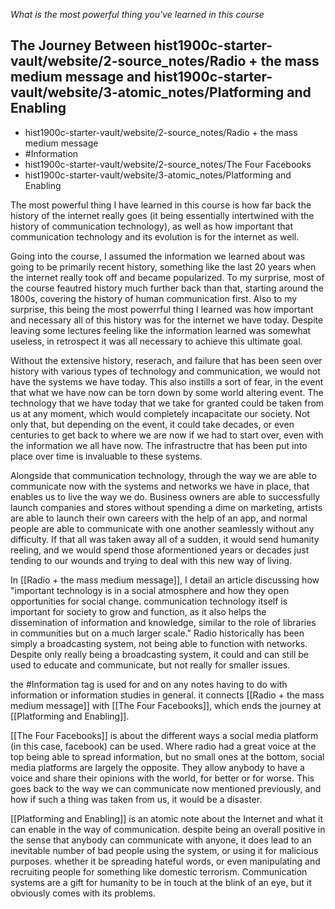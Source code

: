 
*What is the most powerful thing you've learned in this course*

## The Journey Between hist1900c-starter-vault/website/2-source_notes/Radio + the mass medium message and hist1900c-starter-vault/website/3-atomic_notes/Platforming and Enabling
- hist1900c-starter-vault/website/2-source_notes/Radio + the mass medium message
- #Information
- hist1900c-starter-vault/website/2-source_notes/The Four Facebooks
- hist1900c-starter-vault/website/3-atomic_notes/Platforming and Enabling

The most powerful thing I have learned in this course is how far back the history of the internet really goes (it being essentially intertwined with the history of communication technology), as well as how important that communication technology and its evolution is for the internet as well. 

Going into the course, I assumed the information we learned about was going to be primarily recent history, something like the last 20 years when the internet really took off and became popularized. To my surprise, most of the course feautred history much further back than that, starting around the 1800s, covering the history of human communication first. Also to my surprise, this being the most powerrful thing I learned was how important and necessary all of this history was for the internet we have today. Despite leaving some lectures feeling like the information learned was somewhat useless, in retrospect it was all necessary to achieve this ultimate goal. 

Without the extensive history, reserach, and failure that has been seen over history with various types of technology and communication, we would not have the systems we have today. This also instills a sort of fear, in the event that what we have now can be torn down by some world altering event. The technology that we have today that we take for granted could be taken from us at any moment, which would completely incapacitate our society. Not only that, but depending on the event, it could take decades, or even centuries to get back to where we are now if we had to start over, even with the information we all have now. The infrastructre that has been put into place over time is invaluable to these systems. 

Alongside that communication technology, through the way we are able to communicate now with the systems and networks we have in place, that enables us to live the way we do. Business owners are able to successfully launch companies and stores without spending a dime on marketing, artists are able to launch their own careers with the help of an app, and normal people are able to communicate with one another seamlessly without any difficulty. If that all was taken away all of a sudden, it would send humanity reeling, and we would spend those aformentioned years or decades just tending to our wounds and trying to deal with this new way of living. 

In [[Radio + the mass medium message]], I detail an article discussing how "important technology is in a social atmosphere and how they open opportunities for social change. communication technology itself is important for society to grow and function, as it also helps the dissemination of information and knowledge, similar to the role of libraries in communities but on a much larger scale." Radio historically has been simply a broadcasting system, not being able to function with networks. Despite only really being a broadcasting system, it could and can still be used to educate and communicate, but not really for smaller issues.

the #Information tag is used for and on any notes having to do with information or information studies in general. it connects [[Radio + the mass medium message]] with [[The Four Facebooks]], which ends the journey at [[Platforming and Enabling]].

[[The Four Facebooks]] is about the different ways a social media platform (in this case, facebook) can be used. Where radio had a great voice at the top being able to spread information, but no small ones at the bottom, social media platforms are largely the opposite. They allow anybody to have a voice and share their opinions with the world, for better or for worse. This goes back to the way we can communicate now mentioned previously, and how if such a thing was taken from us, it would be a disaster. 

[[Platforming and Enabling]] is an atomic note about the Internet and what it can enable in the way of communication. despite being an overall positive in the sense that anybody can communicate with anyone, it does lead to an inevitable number of bad people using the system, or using it for malicious purposes. whether it be spreading hateful words, or even manipulating and recruiting people for something like domestic terrorism. Communication systems are a gift for humanity to be in touch at the blink of an eye, but it obviously comes with its problems. 


